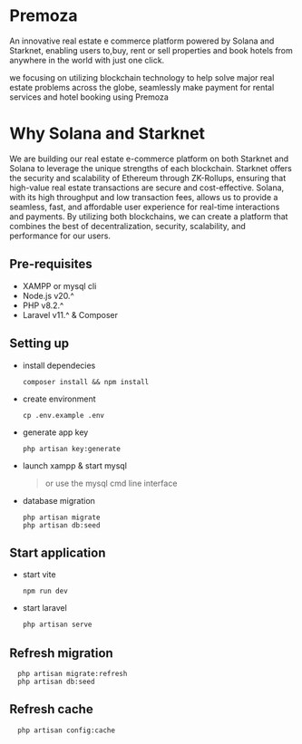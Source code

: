 # Premoza
An innovative real estate e commerce platform powered by Solana and Starknet, enabling users to,buy, rent or sell properties and book hotels from anywhere in the world with just one click.

we focusing on utilizing blockchain technology to help solve major real estate problems across the globe, seamlessly make payment for rental services and hotel booking using Premoza 


# Why Solana and Starknet

We are building our real estate e-commerce platform on both Starknet and Solana to leverage the unique strengths of each blockchain. Starknet offers the security and scalability of Ethereum through ZK-Rollups, ensuring that high-value real estate transactions are secure and cost-effective. Solana, with its high throughput and low transaction fees, allows us to provide a seamless, fast, and affordable user experience for real-time interactions and payments. By utilizing both blockchains, we can create a platform that combines the best of decentralization, security, scalability, and performance for our users.

## Pre-requisites
- XAMPP or mysql cli
- Node.js v20.^
- PHP v8.2.^
- Laravel v11.^ & Composer
  
## Setting up
- install dependecies
  ```
  composer install && npm install
  ```
- create environment
  ```
  cp .env.example .env
  ```
- generate app key
  ```
  php artisan key:generate
  ```
- launch xampp & start mysql
  > or use the mysql cmd line interface
- database migration
  ```
  php artisan migrate
  php artisan db:seed
  ```

## Start application
- start vite
  ```
  npm run dev
  ```
- start laravel
  ```sh
  php artisan serve
  ```

## Refresh migration
```
  php artisan migrate:refresh
  php artisan db:seed
```

## Refresh cache
```
  php artisan config:cache
```
